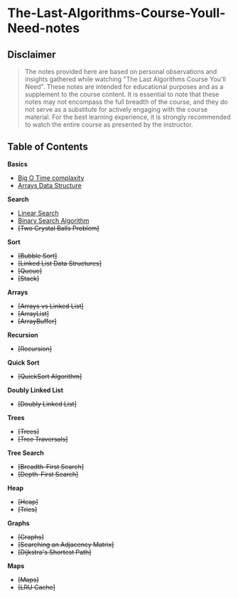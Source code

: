 # The-Last-Algorithms-Course-Youll-Need-notes

## Disclaimer
>The notes provided here are based on personal observations and insights gathered while watching "The Last Algorithms Course You'll Need". These notes are intended for educational purposes and as a supplement to the course content. It is essential to note that these notes may not encompass the full breadth of the course, and they do not serve as a substitute for actively engaging with the course material. For the best learning experience, it is strongly recommended to watch the entire course as presented by the instructor.

## Table of Contents
**Basics**
- [Big O Time complaxity](https://github.com/mbrezov/The-Last-Algorithms-Course-Youll-Need-notes/tree/main/01-Big%20O%20Time%20Complexity)
- [Arrays Data Structure](https://github.com/mbrezov/The-Last-Algorithms-Course-Youll-Need-notes/tree/main/02-Arrays%20Data%20Structure)

**Search**
- [Linear Search](https://github.com/mbrezov/The-Last-Algorithms-Course-Youll-Need-notes/tree/main/03-Linear%20Search)
- [Binary Search Algorithm](https://github.com/mbrezov/The-Last-Algorithms-Course-Youll-Need-notes/tree/main/04-Binary%20Search%20Algorithm)
- ~~[Two Crystal Balls Problem]~~

**Sort**
- ~~[Bubble Sort]~~
- ~~[Linked List Data Structures]~~
- ~~[Queue]~~
- ~~[Stack]~~

**Arrays**
- ~~[Arrays vs Linked List]~~
- ~~[ArrayList]~~
- ~~[ArrayBuffer]~~

**Recursion**
- ~~[Recursion]~~

**Quick Sort**
- ~~[QuickSort Algorithm]~~

**Doubly Linked List**
- ~~[Doubly Linked List]~~

**Trees**
- ~~[Trees]~~
- ~~[Tree Traversals]~~

**Tree Search**
- ~~[Breadth-First Search]~~
- ~~[Depth-First Search]~~

**Heap**
- ~~[Heap]~~
- ~~[Tries]~~

**Graphs**
- ~~[Graphs]~~
- ~~[Searching an Adjacency Matrix]~~
- ~~[Dijkstra's Shortest Path]~~

**Maps**
- ~~[Maps]~~
- ~~[LRU Cache]~~
